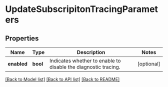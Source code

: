 # UpdateSubscripitonTracingParameters

## Properties
Name | Type | Description | Notes
------------ | ------------- | ------------- | -------------
**enabled** | **bool** | Indicates whether to enable to disable the diagnostic tracing. | [optional] 

[[Back to Model list]](../README.md#documentation-for-models) [[Back to API list]](../README.md#documentation-for-api-endpoints) [[Back to README]](../README.md)


